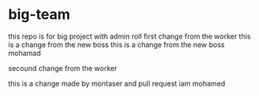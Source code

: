 # big-team
this repo is for big project with admin roll
first change from the worker
this is a change from the new boss
this is a change from the new boss mohamad

secound change from the worker 

this is a change made by montaser and pull request 
iam mohamed 

